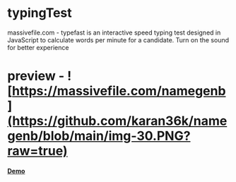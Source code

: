 # typingTest
massivefile.com - typefast is an interactive speed typing test designed in JavaScript to calculate words per minute for a candidate. Turn on the sound for better experience


# preview - ![https://massivefile.com/namegenb](https://github.com/karan36k/namegenb/blob/main/img-30.PNG?raw=true)

#### [Demo](https://massiveilfe.com/typingTest/)
